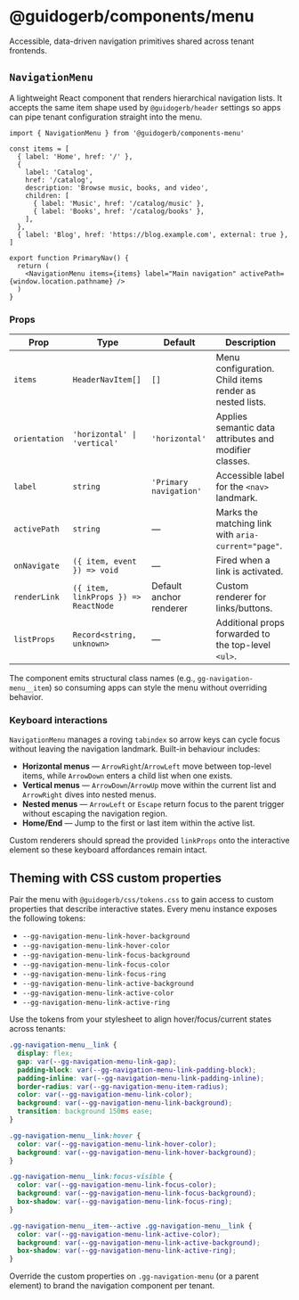 # @guidogerb/components/menu

Accessible, data-driven navigation primitives shared across tenant frontends.

## `NavigationMenu`

A lightweight React component that renders hierarchical navigation lists. It
accepts the same item shape used by `@guidogerb/header` settings so apps can
pipe tenant configuration straight into the menu.

```tsx
import { NavigationMenu } from '@guidogerb/components-menu'

const items = [
  { label: 'Home', href: '/' },
  {
    label: 'Catalog',
    href: '/catalog',
    description: 'Browse music, books, and video',
    children: [
      { label: 'Music', href: '/catalog/music' },
      { label: 'Books', href: '/catalog/books' },
    ],
  },
  { label: 'Blog', href: 'https://blog.example.com', external: true },
]

export function PrimaryNav() {
  return (
    <NavigationMenu items={items} label="Main navigation" activePath={window.location.pathname} />
  )
}
```

### Props

| Prop          | Type                                 | Default                 | Description                                             |
| ------------- | ------------------------------------ | ----------------------- | ------------------------------------------------------- |
| `items`       | `HeaderNavItem[]`                    | `[]`                    | Menu configuration. Child items render as nested lists. |
| `orientation` | `'horizontal' \| 'vertical'`         | `'horizontal'`          | Applies semantic data attributes and modifier classes.  |
| `label`       | `string`                             | `'Primary navigation'`  | Accessible label for the `<nav>` landmark.              |
| `activePath`  | `string`                             | —                       | Marks the matching link with `aria-current="page"`.     |
| `onNavigate`  | `({ item, event }) => void`          | —                       | Fired when a link is activated.                         |
| `renderLink`  | `({ item, linkProps }) => ReactNode` | Default anchor renderer | Custom renderer for links/buttons.                      |
| `listProps`   | `Record<string, unknown>`            | —                       | Additional props forwarded to the top-level `<ul>`.     |

The component emits structural class names (e.g., `gg-navigation-menu__item`)
so consuming apps can style the menu without overriding behavior.

### Keyboard interactions

`NavigationMenu` manages a roving `tabindex` so arrow keys can cycle focus without
leaving the navigation landmark. Built-in behaviour includes:

- **Horizontal menus** — `ArrowRight`/`ArrowLeft` move between top-level items,
  while `ArrowDown` enters a child list when one exists.
- **Vertical menus** — `ArrowDown`/`ArrowUp` move within the current list and
  `ArrowRight` dives into nested menus.
- **Nested menus** — `ArrowLeft` or `Escape` return focus to the parent trigger
  without escaping the navigation region.
- **Home/End** — Jump to the first or last item within the active list.

Custom renderers should spread the provided `linkProps` onto the interactive
element so these keyboard affordances remain intact.

## Theming with CSS custom properties

Pair the menu with `@guidogerb/css/tokens.css` to gain access to custom
properties that describe interactive states. Every menu instance exposes the
following tokens:

- `--gg-navigation-menu-link-hover-background`
- `--gg-navigation-menu-link-hover-color`
- `--gg-navigation-menu-link-focus-background`
- `--gg-navigation-menu-link-focus-color`
- `--gg-navigation-menu-link-focus-ring`
- `--gg-navigation-menu-link-active-background`
- `--gg-navigation-menu-link-active-color`
- `--gg-navigation-menu-link-active-ring`

Use the tokens from your stylesheet to align hover/focus/current states across
tenants:

```css
.gg-navigation-menu__link {
  display: flex;
  gap: var(--gg-navigation-menu-link-gap);
  padding-block: var(--gg-navigation-menu-link-padding-block);
  padding-inline: var(--gg-navigation-menu-link-padding-inline);
  border-radius: var(--gg-navigation-menu-item-radius);
  color: var(--gg-navigation-menu-link-color);
  background: var(--gg-navigation-menu-link-background);
  transition: background 150ms ease;
}

.gg-navigation-menu__link:hover {
  color: var(--gg-navigation-menu-link-hover-color);
  background: var(--gg-navigation-menu-link-hover-background);
}

.gg-navigation-menu__link:focus-visible {
  color: var(--gg-navigation-menu-link-focus-color);
  background: var(--gg-navigation-menu-link-focus-background);
  box-shadow: var(--gg-navigation-menu-link-focus-ring);
}

.gg-navigation-menu__item--active .gg-navigation-menu__link {
  color: var(--gg-navigation-menu-link-active-color);
  background: var(--gg-navigation-menu-link-active-background);
  box-shadow: var(--gg-navigation-menu-link-active-ring);
}
```

Override the custom properties on `.gg-navigation-menu` (or a parent element)
to brand the navigation component per tenant.
